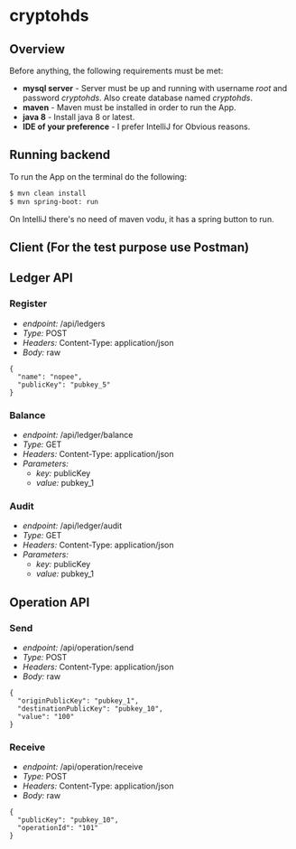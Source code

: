 # cryptohds

## Overview

Before anything, the following requirements must be met:
* **mysql server** - Server must be up and running with username *root* and password *cryptohds*. Also create database named *cryptohds*.
* **maven** - Maven must be installed in order to run the App.
* **java 8** - Install java 8 or latest.
* **IDE of your preference** - I prefer IntelliJ for Obvious reasons.

## Running backend

To run the App on the terminal do the following:
```sh
$ mvn clean install 
$ mvn spring-boot: run
```

On IntelliJ there's no need of maven vodu, it has a spring button to run.

## Client (For the test purpose use Postman)

## Ledger API
### Register 
  * *endpoint:* /api/ledgers
  * *Type:* POST
  * *Headers:* Content-Type: application/json
  * *Body:* raw
  ```
  {
    "name": "nopee",
    "publicKey": "pubkey_5"
  }
```

### Balance
  * *endpoint:* /api/ledger/balance
  * *Type:* GET
  * *Headers:* Content-Type: application/json
  * *Parameters:* 
    * *key:* publicKey 
    * *value:* pubkey_1 
    
### Audit
  * *endpoint:* /api/ledger/audit
  * *Type:* GET
  * *Headers:* Content-Type: application/json
  * *Parameters:* 
    * *key:* publicKey 
    * *value:* pubkey_1 
    
## Operation API
### Send 
  * *endpoint:* /api/operation/send
  * *Type:* POST
  * *Headers:* Content-Type: application/json
  * *Body:* raw
  ```
{
    "originPublicKey": "pubkey_1",
    "destinationPublicKey": "pubkey_10",
    "value": "100"
}
```    

### Receive 
  * *endpoint:* /api/operation/receive
  * *Type:* POST
  * *Headers:* Content-Type: application/json
  * *Body:* raw
  ```
{
    "publicKey": "pubkey_10",
    "operationId": "101"
}
```
